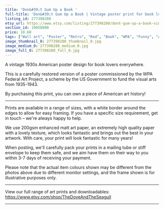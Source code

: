 ```yaml
---
title: 'Don&#39;t Gum Up a Book '
full-title: 'Don&#39;t Gum Up a Book | Vintage poster print for book lovers'
listing_id: 277398280
etsy_url: https://www.etsy.com/listing/277398280/dont-gum-up-a-book-vintage-poster-print?utm_source=site&utm_medium=api&utm_campaign=api
section_id: 19058808
price: 10.60
tags: ["Wall art", "Poster", "Retro", "Red", "Book", "WPA", "Funny", "Art print", "American", "Decor", "Download", "High quality print"]
image_thumbnail_0: 277398280_thumbnail_0.jpg
image_medium_0: 277398280_medium_0.jpg
image_full_0: 277398280_full_0.jpg
---
```

A vintage 1930s American poster design for book lovers everywhere. 

This is a carefully restored version of a poster commissioned by the WPA Federal Art Project, a scheme by the US Government to fund the visual arts from 1935-1943.

By purchasing this print, you can own a piece of American art history!

---

Prints are available in a range of sizes, with a white border around the edges to allow for easy framing. If you have a specific size requirement, get in touch – we&#39;re always happy to help.

We use 200gsm enhanced matt art paper, an extremely high quality paper with a lovely texture, which looks fantastic and brings out the best in your artwork. With care, your print will look fantastic for many years!

When posting, we&#39;ll carefully pack your prints in a mailing tube or stiff envelope to keep them safe, and we aim have them on their way to you within 3-7 days of receiving your payment.

Please note that the actual item colours shown may be different from the photos above due to different monitor settings, and the frame shown is for illustrative purposes only.

---

View our full range of art prints and downloadables:
https://www.etsy.com/shop/TheDoveAndTheSeagull

---
